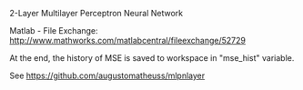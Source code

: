 2-Layer Multilayer Perceptron Neural Network

Matlab - File Exchange: http://www.mathworks.com/matlabcentral/fileexchange/52729

At the end, the history of MSE is saved to workspace in "mse_hist" variable.

See https://github.com/augustomatheuss/mlpnlayer
